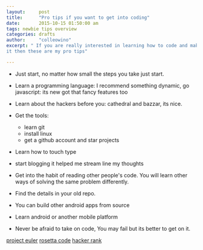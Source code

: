 ```yaml
---
layout:     post
title:      "Pro tips if you want to get into coding"
date:       2015-10-15 01:50:00 am
tags: newbie tips overview
categories: drafts
author:     "colleowino"
excerpt: " If you are really interested in learning how to code and making a career out of
it then these are my pro tips"

---
```

- Just start, no matter how small the steps you take just start.
- Learn a programming language: I recommend something dynamic, go javascript: its new got
	that fancy features too
- Learn about the hackers before you: cathedral and bazzar, its nice.
- Get the tools:
	- learn git
	- install linux 
	- get a github account and star projects
- Learn how to touch type
- start blogging it helped me stream line my thoughts 

- Get into the habit of reading other people's code. You will learn other ways of solving the same problem differently.

- Find the details in your old repo.
- You can build other android apps from source

- Learn android or another mobile platform

- Never be afraid to take on code, You may fail but its better to get on it.

[project euler](https://projecteuler.net/)
[rosetta code](http://rosettacode.org/wiki/Rosetta_Code)
[hacker rank](https://www.hackerrank.com)
